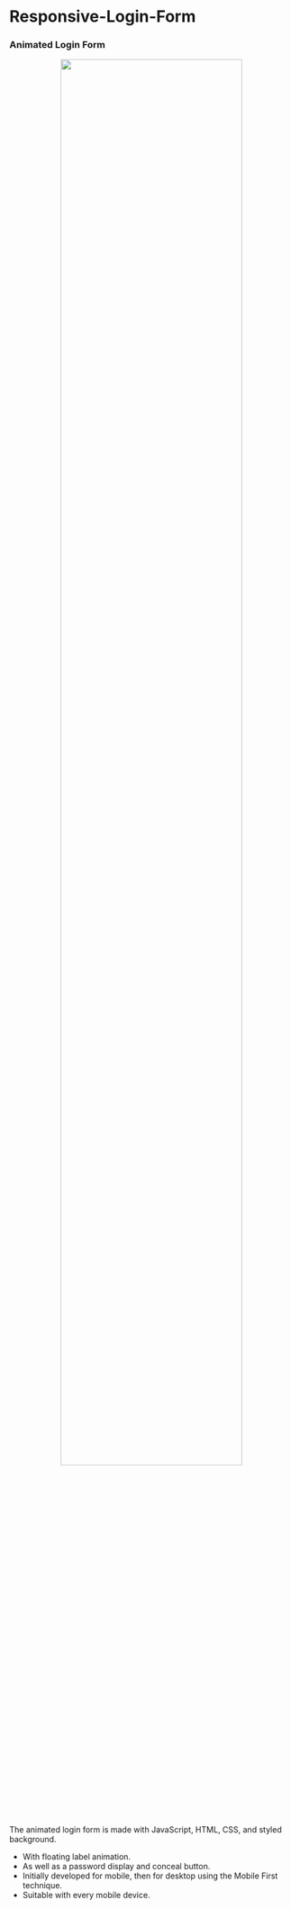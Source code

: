 # Responsive-Login-Form
### Animated Login Form
<p align="center"><img width="80%" src="https://github.com/VishvaAloka/Responsive-Login-Form/assets/144552160/0d485059-4972-4e9d-9abb-d4cd1fdfebe4"></p>

The animated login form is made with JavaScript, HTML, CSS, and styled background.

- With floating label animation.
- As well as a password display and conceal button.
- Initially developed for mobile, then for desktop using the Mobile First technique.
- Suitable with every mobile device.
